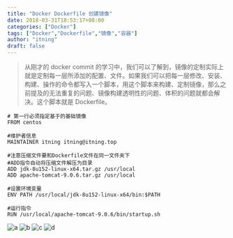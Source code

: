 ```yaml
---
title: "Docker Dockerfile 创建镜像"
date: 2018-03-31T18:53:17+08:00
categories: ["Docker"]
tags: ["Docker","Dockerfile","镜像","容器"]
author: "itning"
draft: false
---
```

> 从刚才的 docker commit 的学习中，我们可以了解到，镜像的定制实际上就是定制每一层所添加的配置、文件。如果我们可以把每一层修改、安装、构建、操作的命令都写入一个脚本，用这个脚本来构建、定制镜像，那么之前提及的无法重复的问题、镜像构建透明性的问题、体积的问题就都会解决。这个脚本就是 Dockerfile。
<!--more-->
```
# 第一行必须指定基于的基础镜像
FROM centos

#维护者信息
MAINTAINER itning itning@itning.top

#注意压缩文件要和Dockerfile文件在同一文件夹下
#ADD指令自动将压缩文件解压为目录
ADD jdk-8u152-linux-x64.tar.gz /usr/local
ADD apache-tomcat-9.0.6.tar.gz /usr/local

#设置环境变量
ENV PATH /usr/local/jdk-8u152-linux-x64/bin:$PATH

#运行指令
RUN /usr/local/apache-tomcat-9.0.6/bin/startup.sh
```
![a](/images/2018-05-03-Docker-Dockerfile-创建镜像/a.jpg)
![b](/images/2018-05-03-Docker-Dockerfile-创建镜像/b.jpg)
![c](/images/2018-05-03-Docker-Dockerfile-创建镜像/c.jpg)
![d](/images/2018-05-03-Docker-Dockerfile-创建镜像/d.jpg)
